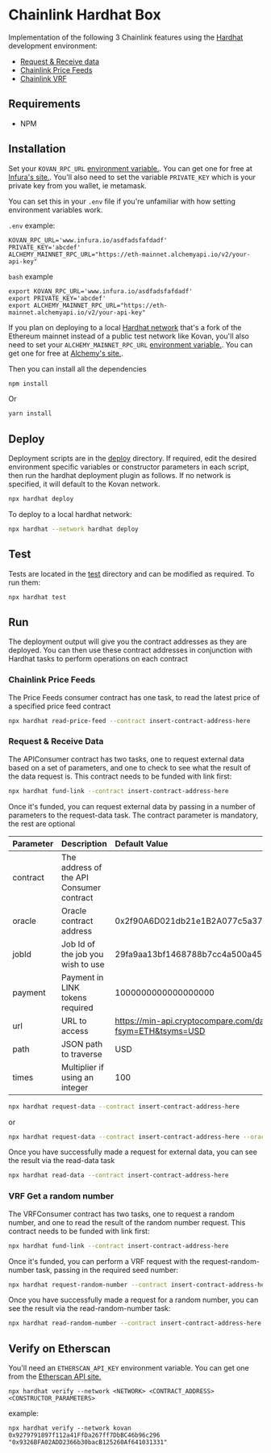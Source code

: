 # Chainlink Hardhat Box
 Implementation of the following 3 Chainlink features using the [Hardhat](https://hardhat.org/) development environment:
 - [Request & Receive data](https://docs.chain.link/docs/request-and-receive-data)
 - [Chainlink Price Feeds](https://docs.chain.link/docs/using-chainlink-reference-contracts)
 - [Chainlink VRF](https://docs.chain.link/docs/chainlink-vrf)
 
 ## Requirements

- NPM

## Installation

Set your `KOVAN_RPC_URL` [environment variable.](https://www.twilio.com/blog/2017/01/how-to-set-environment-variables.html). You can get one for free at [Infura's site.](https://infura.io/). You'll also need to set the variable `PRIVATE_KEY` which is your private key from you wallet, ie metamask. 

You can set this in your `.env` file if you're unfamiliar with how setting environment variables work. 

`.env` example:
```
KOVAN_RPC_URL='www.infura.io/asdfadsfafdadf'
PRIVATE_KEY='abcdef'
ALCHEMY_MAINNET_RPC_URL="https://eth-mainnet.alchemyapi.io/v2/your-api-key"
```
`bash` example
```
export KOVAN_RPC_URL='www.infura.io/asdfadsfafdadf'
export PRIVATE_KEY='abcdef'
export ALCHEMY_MAINNET_RPC_URL="https://eth-mainnet.alchemyapi.io/v2/your-api-key"
```

If you plan on deploying to a local [Hardhat network](https://hardhat.org/hardhat-network/) that's a fork of the Ethereum mainnet instead of a public test network like Kovan, you'll also need to set your `ALCHEMY_MAINNET_RPC_URL` [environment variable.](https://www.twilio.com/blog/2017/01/how-to-set-environment-variables.html). You can get one for free at [Alchemy's site.](https://alchemyapi.io/). 

Then you can install all the dependencies

```bash
npm install
```

Or

```bash
yarn install
```

## Deploy

Deployment scripts are in the [deploy](https://github.com/pappas999/chainlink-hardhat-box/tree/main/deploy) directory. If required, edit the desired environment specific variables or constructor parameters in each script, then run the hardhat deployment plugin as follows. If no network is specified, it will default to the Kovan network.

```bash
npx hardhat deploy 
```

To deploy to a local hardhat network:
```bash
npx hardhat --network hardhat deploy
```

## Test
Tests are located in the [test](https://github.com/pappas999/chainlink-hardhat-box/tree/main/test) directory and can be modified as required. To run them:

```bash
npx hardhat test
```

## Run

The deployment output will give you the contract addresses as they are deployed. You can then use these contract addresses in conjunction with Hardhat tasks to perform operations on each contract


### Chainlink Price Feeds
The Price Feeds consumer contract has one task, to read the latest price of a specified price feed contract

```bash
npx hardhat read-price-feed --contract insert-contract-address-here
```

### Request & Receive Data
The APIConsumer contract has two tasks, one to request external data based on a set of parameters, and one to check to see what the result of the data request is. This contract needs to be funded with link first:

```bash
npx hardhat fund-link --contract insert-contract-address-here
```

Once it's funded, you can request external data by passing in a number of parameters to the request-data task. The contract parameter is mandatory, the rest are optional

| Parameter     | Description                               | Default Value                                                   |
| ------------- |:------------------------------------------| :---------------------------------------------------------------|
| contract      | The address of the API Consumer contract  |                                                                 |
| oracle        | Oracle contract address                   | 0x2f90A6D021db21e1B2A077c5a37B3C7E75D15b7e                      |
| jobId         | Job Id of the job you wish to use         | 29fa9aa13bf1468788b7cc4a500a45b8                                |
| payment       | Payment in LINK tokens required           | 1000000000000000000                                             |
| url           | URL to access                             | https://min-api.cryptocompare.com/data/price?fsym=ETH&tsyms=USD |
| path          | JSON path to traverse                     | USD                                                             |
| times         | Multiplier if using an integer            | 100                                                             |

```bash
npx hardhat request-data --contract insert-contract-address-here 
```
or
```bash
npx hardhat request-data --contract insert-contract-address-here --oracleAddress 0x2f90A6D021db21e1B2A077c5a37B3C7E75D15b7e --jobId '29fa9aa13bf1468788b7cc4a500a45b8' --payment '1000000000000000000' --url 'https://min-api.cryptocompare.com/data/price?fsym=ETH&tsyms=USD' --path 'USD' --times '100'
```

Once you have successfully made a request for external data, you can see the result via the read-data task
```bash
npx hardhat read-data --contract insert-contract-address-here
```


### VRF Get a random number
The VRFConsumer contract has two tasks, one to request a random number, and one to read the result of the random number request. This contract needs to be funded with link first:

```bash
npx hardhat fund-link --contract insert-contract-address-here
```

Once it's funded, you can perform a VRF request with the request-random-number task, passing in the required seed number:

```bash
npx hardhat request-random-number --contract insert-contract-address-here --seed '777777' 
```

Once you have successfully made a request for a random number, you can see the result via the read-random-number task:

```bash
npx hardhat read-random-number --contract insert-contract-address-here
```

## Verify on Etherscan

You'll need an `ETHERSCAN_API_KEY` environment variable. You can get one from the [Etherscan API site.](https://etherscan.io/apis)

```
npx hardhat verify --network <NETWORK> <CONTRACT_ADDRESS> <CONSTRUCTOR_PARAMETERS>
```
example:

```
npx hardhat verify --network kovan 0x9279791897f112a41FfDa267ff7DbBC46b96c296 "0x9326BFA02ADD2366b30bacB125260Af641031331"
```
